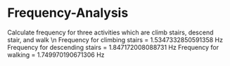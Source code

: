 # Frequency-Analysis
Calculate frequency for three activities which are climb stairs, descend stair, and walk \n
Frequency for climbing stairs = 1.5347332850591358 Hz
Frequency for descending stairs = 1.847172008088731 Hz
Frequency for walking = 1.749970190671306 Hz
